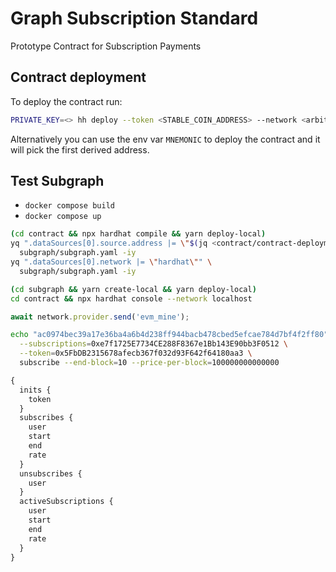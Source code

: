 # Graph Subscription Standard

Prototype Contract for Subscription Payments

## Contract deployment

To deploy the contract run:

```bash
PRIVATE_KEY=<> hh deploy --token <STABLE_COIN_ADDRESS> --network <arbitrum-goerli|arbitrum-one>
```

Alternatively you can use the env var `MNEMONIC` to deploy the contract and it will pick the first derived address.

## Test Subgraph

- `docker compose build`
- `docker compose up`

```bash
(cd contract && npx hardhat compile && yarn deploy-local)
yq ".dataSources[0].source.address |= \"$(jq <contract/contract-deployment.json '.contract' -r)\"" \
  subgraph/subgraph.yaml -iy
yq ".dataSources[0].network |= \"hardhat\"" \
  subgraph/subgraph.yaml -iy
```

```bash
(cd subgraph && yarn create-local && yarn deploy-local)
cd contract && npx hardhat console --network localhost
```

```typescript
await network.provider.send('evm_mine');
```

```bash
echo "ac0974bec39a17e36ba4a6b4d238ff944bacb478cbed5efcae784d7bf4f2ff80" | cargo run -- \
  --subscriptions=0xe7f1725E7734CE288F8367e1Bb143E90bb3F0512 \
  --token=0x5FbDB2315678afecb367f032d93F642f64180aa3 \
  subscribe --end-block=10 --price-per-block=100000000000000
```

```graphql
{
  inits {
    token
  }
  subscribes {
    user
    start
    end
    rate
  }
  unsubscribes {
    user
  }
  activeSubscriptions {
    user
    start
    end
    rate
  }
}
```
